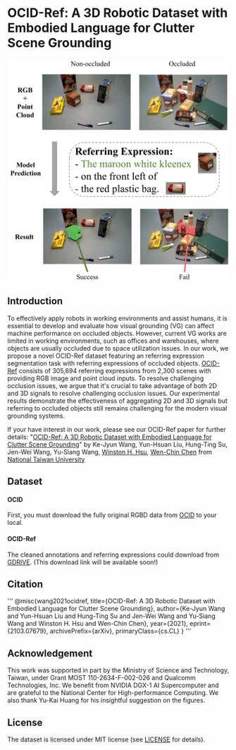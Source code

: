 # OCID-Ref: A 3D Robotic Dataset with Embodied Language for Clutter Scene Grounding

![Figure1](./figure1.jpg)

## Introduction
To effectively apply robots in working environments and assist humans, it is essential to develop and evaluate how visual grounding (VG) can affect machine performance on occluded objects. However, current VG works are limited in working environments, such as offices and warehouses, where objects are usually occluded due to space utilization issues. In our work, we propose a novel OCID-Ref dataset featuring an referring expression segmentation task with referring expressions of occluded objects. [OCID-Ref](#) consists of 305,694 referring expressions from 2,300 scenes with providing RGB image and point cloud inputs. To resolve challenging occlusion issues, we argue that it's crucial to take advantage of both 2D and 3D signals to resolve challenging occlusion issues. Our experimental results demonstrate the effectiveness of aggregating 2D and 3D signals but referring to occluded objects still remains challenging for the modern visual grounding systems.

If your have interest in our work, please see our OCID-Ref paper for further details: "[OCID-Ref: A 3D Robotic Dataset with Embodied Language for Clutter Scene Grounding](https://arxiv.org/abs/2103.07679)" by Ke-Jyun Wang, Yun-Hsuan Liu, Hung-Ting Su, Jen-Wei Wang, Yu-Siang Wang, [Winston H. Hsu](https://winstonhsu.info/), [Wen-Chin Chen](http://www.cmlab.csie.ntu.edu.tw/~wcchen/) from [National Taiwan University](https://www.ntu.edu.tw/english/)

## Dataset
#### OCID
First, you must download the fully original RGBD data from [OCID](https://www.acin.tuwien.ac.at/vision-for-robotics/software-tools/object-clutter-indoor-dataset/) to your local.

#### OCID-Ref
The cleaned annotations and referring expressions could download from [GDRIVE](#). (This download link will be available soon!)

## Citation
'''
@misc{wang2021ocidref,
      title={OCID-Ref: A 3D Robotic Dataset with Embodied Language for Clutter Scene Grounding}, 
      author={Ke-Jyun Wang and Yun-Hsuan Liu and Hung-Ting Su and Jen-Wei Wang and Yu-Siang Wang and Winston H. Hsu and Wen-Chin Chen},
      year={2021},
      eprint={2103.07679},
      archivePrefix={arXiv},
      primaryClass={cs.CL}
}
'''

## Acknowledgement
This work was supported in part by the Ministry of Science and Technology, Taiwan, under Grant MOST 110-2634-F-002-026 and Qualcomm Technologies, Inc. We benefit from NVIDIA DGX-1 AI Supercomputer and are grateful to the National Center for High-performance Computing. We also thank Yu-Kai Huang for his insightful suggestion on the figures.

## License
The dataset is licensed under MIT license (see [LICENSE](./LICENSE) for details).

